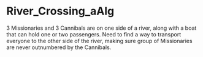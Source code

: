 # River_Crossing_aAlg

3 Missionaries and 3 Cannibals are on one side of a river, along with a boat that can hold one or two passengers.
Need to find a way to transport everyone to the other side of the river, making sure group of Missionaries are never outnumbered by the Cannibals.
